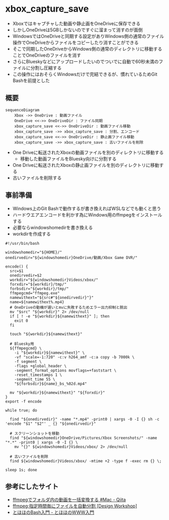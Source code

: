 # xbox_capture_save
* Xboxではキャプチャした動画や静止画をOneDriveに保存できる
* しかしOneDriveは5GBしかないのですぐに溜まって消すのが面倒
* WindowsではOneDriveと同期する設定がありWindows側の通常のファイル操作でOneDriveからファイルをコピーしたり消すことができる
* そこで同期したOneDriveからWindows側の通常のディレクトリに移動することでOneDriveのファイルを消す
* さらにBlueskyなどにアップロードしたいのでついでに自動で60秒未満のファイルに分割し圧縮する
* この操作にはおそらくWindowsだけで完結できるが、慣れているためGit Bashを前提とした

## 概要
```mermaid
sequenceDiagram
    Xbox ->> OneDrive : 動画ファイル
    OneDrive <<->> OneDriveDir : ファイル同期
    xbox_capture_save <<->> OneDriveDir : 動画ファイル移動
    xbox_capture_save ->> xbox_capture_save : 分割、エンコード
    xbox_capture_save <<->> OneDriveDir : 静止画ファイル移動
    xbox_capture_save ->> xbox_capture_save : 古いファイルを削除
```
* One Driveに転送されたXboxの動画ファイルを別のディレクトリに移動する
  * 移動した動画ファイルをBluesky向けに分割する
* One Driveに転送されたXboxの静止画ファイルを別のディレクトリに移動する
* 古いファイルを削除する

## 事前準備
* Windows上のGit Bashで動作するが書き換えればWSLなどでも動くと思う
* ハードウエアエンコードを利かす為にWindows用のffmpegをインストールする
* 必要ならwindowshomedirを書き換える
* workdirを作成する
  
```
#!/usr/bin/bash

windowshomedir="${HOME}/"
onedirvedir="${windowshomedir}OneDrive/動画/Xbox Game DVR/"

encode() {
  src=$1
  onedirvedir=$2
  workdir="${windowshomedir}Videos/xbox/"
  forxdir="${workdir}/tmp/"
  forbsdir="${workdir}/tmp/"
  ffmpegcmd="ffmpeg.exe"
  namewithext="${src#"${onedirvedir}"}"
  name=${namewithext%.mp4}
  # OneDriveの動機が遅いとmvに失敗するためエラー出力抑制と脱出
  mv "$src" "${workdir}" 2> /dev/null
  if [ ! -e "${workdir}${namewithext}" ]; then
    exit 0
  fi

  touch "${workdir}${namewithext}"

  # Bluesky用
  ${ffmpegcmd} \
    -i "${workdir}${namewithext}" \
    -vf "scale=-1:720" -c:v h264_amf -c:a copy -b 7000k \
    -f segment \
    -flags +global_header \
    -segment_format_options movflags=+faststart \
    -reset_timestamps 1 \
    -segment_time 55 \
    "${forbsdir}${name}_bs_%02d.mp4"

  mv "${workdir}${namewithext}" "${forxdir}"
}
export -f encode

while true; do

  find "${onedirvedir}" -name "*.mp4" -print0 | xargs -0 -I {} sh -c 'encode "$1" "$2"' _ {} "${onedirvedir}"

  # スクリーンショットを移動
  find "${windowshomedir}OneDrive/Pictures/Xbox Screenshots/" -name "*.*" -print0 | xargs -0 -I {} \
    mv "{}" ${windowshomedir}Videos/xbox/ 2> /dev/null

  # 古いファイルを削除
  find ${windowshomedir}Videos/xbox/ -mtime +2 -type f -exec rm {} \;

sleep 1s; done
```
## 参考にしたサイト
* [ffmpegでフォルダ内の動画を一括変換する \#Mac \- Qiita](https://qiita.com/hosota9/items/29f845854db2e4eeebc0)
* [ffmpeg:指定時間毎にファイルを自動分割 \[Design Workshop\]](https://ws.tetsuakibaba.jp/doku.php?id=ffmpeg:%E6%8C%87%E5%AE%9A%E6%99%82%E9%96%93%E6%AF%8E%E3%81%AB%E3%83%95%E3%82%A1%E3%82%A4%E3%83%AB%E3%82%92%E8%87%AA%E5%8B%95%E5%88%86%E5%89%B2)
* [とほほのBash入門 \- とほほのWWW入門](https://www.tohoho-web.com/ex/shell.html#shell-script)
